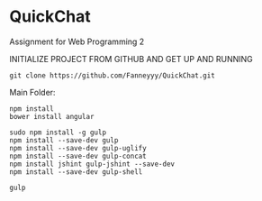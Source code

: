# QuickChat
Assignment for Web Programming 2

INITIALIZE PROJECT FROM GITHUB AND GET UP AND RUNNING

``` 
git clone https://github.com/Fanneyyy/QuickChat.git
``` 

Main Folder:
``` 
npm install
bower install angular

sudo npm install -g gulp
npm install --save-dev gulp
npm install --save-dev gulp-uglify
npm install --save-dev gulp-concat
npm install jshint gulp-jshint --save-dev
npm install --save-dev gulp-shell

gulp
``` 